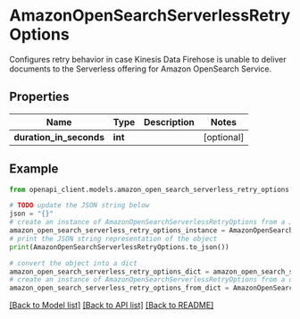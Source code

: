 # AmazonOpenSearchServerlessRetryOptions

Configures retry behavior in case Kinesis Data Firehose is unable to deliver documents to the Serverless offering for Amazon OpenSearch Service.

## Properties

Name | Type | Description | Notes
------------ | ------------- | ------------- | -------------
**duration_in_seconds** | **int** |  | [optional] 

## Example

```python
from openapi_client.models.amazon_open_search_serverless_retry_options import AmazonOpenSearchServerlessRetryOptions

# TODO update the JSON string below
json = "{}"
# create an instance of AmazonOpenSearchServerlessRetryOptions from a JSON string
amazon_open_search_serverless_retry_options_instance = AmazonOpenSearchServerlessRetryOptions.from_json(json)
# print the JSON string representation of the object
print(AmazonOpenSearchServerlessRetryOptions.to_json())

# convert the object into a dict
amazon_open_search_serverless_retry_options_dict = amazon_open_search_serverless_retry_options_instance.to_dict()
# create an instance of AmazonOpenSearchServerlessRetryOptions from a dict
amazon_open_search_serverless_retry_options_from_dict = AmazonOpenSearchServerlessRetryOptions.from_dict(amazon_open_search_serverless_retry_options_dict)
```
[[Back to Model list]](../README.md#documentation-for-models) [[Back to API list]](../README.md#documentation-for-api-endpoints) [[Back to README]](../README.md)


